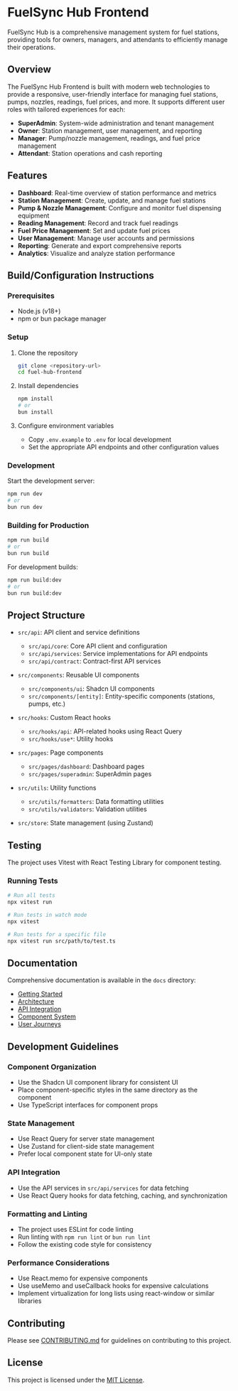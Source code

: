 # FuelSync Hub Frontend

FuelSync Hub is a comprehensive management system for fuel stations, providing tools for owners, managers, and attendants to efficiently manage their operations.

## Overview

The FuelSync Hub Frontend is built with modern web technologies to provide a responsive, user-friendly interface for managing fuel stations, pumps, nozzles, readings, fuel prices, and more. It supports different user roles with tailored experiences for each:

- **SuperAdmin**: System-wide administration and tenant management
- **Owner**: Station management, user management, and reporting
- **Manager**: Pump/nozzle management, readings, and fuel price management
- **Attendant**: Station operations and cash reporting

## Features

- **Dashboard**: Real-time overview of station performance and metrics
- **Station Management**: Create, update, and manage fuel stations
- **Pump & Nozzle Management**: Configure and monitor fuel dispensing equipment
- **Reading Management**: Record and track fuel readings
- **Fuel Price Management**: Set and update fuel prices
- **User Management**: Manage user accounts and permissions
- **Reporting**: Generate and export comprehensive reports
- **Analytics**: Visualize and analyze station performance

## Build/Configuration Instructions

### Prerequisites
- Node.js (v18+)
- npm or bun package manager

### Setup
1. Clone the repository
   ```bash
   git clone <repository-url>
   cd fuel-hub-frontend
   ```

2. Install dependencies
   ```bash
   npm install
   # or
   bun install
   ```

3. Configure environment variables
   - Copy `.env.example` to `.env` for local development
   - Set the appropriate API endpoints and other configuration values

### Development
Start the development server:
```bash
npm run dev
# or
bun run dev
```

### Building for Production
```bash
npm run build
# or
bun run build
```

For development builds:
```bash
npm run build:dev
# or
bun run build:dev
```

## Project Structure

- `src/api`: API client and service definitions
  - `src/api/core`: Core API client and configuration
  - `src/api/services`: Service implementations for API endpoints
  - `src/api/contract`: Contract-first API services

- `src/components`: Reusable UI components
  - `src/components/ui`: Shadcn UI components
  - `src/components/[entity]`: Entity-specific components (stations, pumps, etc.)

- `src/hooks`: Custom React hooks
  - `src/hooks/api`: API-related hooks using React Query
  - `src/hooks/use*`: Utility hooks

- `src/pages`: Page components
  - `src/pages/dashboard`: Dashboard pages
  - `src/pages/superadmin`: SuperAdmin pages

- `src/utils`: Utility functions
  - `src/utils/formatters`: Data formatting utilities
  - `src/utils/validators`: Validation utilities

- `src/store`: State management (using Zustand)

## Testing

The project uses Vitest with React Testing Library for component testing.

### Running Tests
```bash
# Run all tests
npx vitest run

# Run tests in watch mode
npx vitest

# Run tests for a specific file
npx vitest run src/path/to/test.ts
```

## Documentation

Comprehensive documentation is available in the `docs` directory:

- [Getting Started](docs/getting-started/README.md)
- [Architecture](docs/architecture/README.md)
- [API Integration](docs/api/integration-guide.md)
- [Component System](docs/components/README.md)
- [User Journeys](docs/journeys/README.md)

## Development Guidelines

### Component Organization
- Use the Shadcn UI component library for consistent UI
- Place component-specific styles in the same directory as the component
- Use TypeScript interfaces for component props

### State Management
- Use React Query for server state management
- Use Zustand for client-side state management
- Prefer local component state for UI-only state

### API Integration
- Use the API services in `src/api/services` for data fetching
- Use React Query hooks for data fetching, caching, and synchronization

### Formatting and Linting
- The project uses ESLint for code linting
- Run linting with `npm run lint` or `bun run lint`
- Follow the existing code style for consistency

### Performance Considerations
- Use React.memo for expensive components
- Use useMemo and useCallback hooks for expensive calculations
- Implement virtualization for long lists using react-window or similar libraries

## Contributing

Please see [CONTRIBUTING.md](CONTRIBUTING.md) for guidelines on contributing to this project.

## License

This project is licensed under the [MIT License](LICENSE).